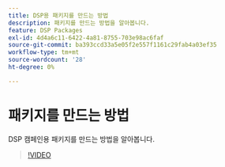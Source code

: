```yaml
---
title: DSP용 패키지를 만드는 방법
description: 패키지를 만드는 방법을 알아봅니다.
feature: DSP Packages
exl-id: 4d4a6c11-6422-4a81-8755-703e98ac6faf
source-git-commit: ba393ccd33a5e05f2e557f1161c29fab4a03ef35
workflow-type: tm+mt
source-wordcount: '28'
ht-degree: 0%

---
```


# 패키지를 만드는 방법

DSP 캠페인용 패키지를 만드는 방법을 알아봅니다.

>[!VIDEO](https://video.tv.adobe.com/v/3412430?captions=kor)
